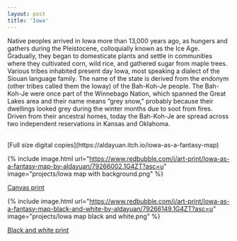 ```yaml
---
layout: post
title: 'Iowa'
---
```

Native peoples arrived in Iowa more than 13,000 years ago, as hungers and gathers during the Pleistocene, colloquially known as the Ice Age. Gradually, they began to domesticate plants and settle in communities where they cultivated corn, wild rice, and gathered sugar from maple trees. Various tribes inhabited present day Iowa, most speaking a dialect of the Siouan language family. The name of the state is derived from the endonym (other tribes called them the Ioway) of the Bah-Koh-Je people. The Bah-Koh-Je were once part of the Winnebago Nation, which spanned the Great Lakes area and their name means “grey snow,” probably because their dwellings looked grey during the winter months due to soot from fires. Driven from their ancestral homes, today the Bah-Koh-Je are spread across two independent reservations in Kansas and Oklahoma. 

<br>
[Full size digital copies](https://aldayuan.itch.io/iowa-as-a-fantasy-map)
<br>

{% include image.html url="https://www.redbubble.com/i/art-print/Iowa-as-a-fantasy-map-by-aldayuan/79266002.1G4ZT?asc=u" image="projects/Iowa map with background.png" %}

[Canvas print](https://www.redbubble.com/i/art-print/Iowa-as-a-fantasy-map-by-aldayuan/79266002.1G4ZT?asc=u)

{% include image.html url="https://www.redbubble.com/i/art-print/Iowa-as-a-fantasy-map-black-and-white-by-aldayuan/79266149.1G4ZT?asc=u" image="projects/Iowa map black and white.png" %}

[Black and white print](https://www.redbubble.com/i/art-print/Iowa-as-a-fantasy-map-black-and-white-by-aldayuan/79266149.1G4ZT?asc=u)
